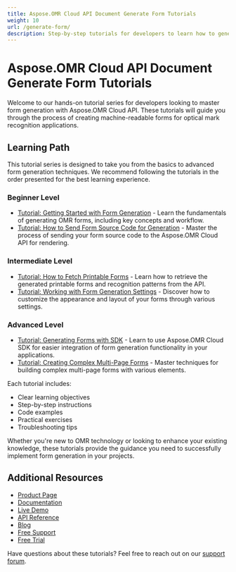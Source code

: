 ```yaml
---
title: Aspose.OMR Cloud API Document Generate Form Tutorials
weight: 10
url: /generate-form/
description: Step-by-step tutorials for developers to learn how to generate machine-readable OMR forms using Aspose.OMR Cloud API.
---
```


# Aspose.OMR Cloud API Document Generate Form Tutorials

Welcome to our hands-on tutorial series for developers looking to master form generation with Aspose.OMR Cloud API. These tutorials will guide you through the process of creating machine-readable forms for optical mark recognition applications.

## Learning Path

This tutorial series is designed to take you from the basics to advanced form generation techniques. We recommend following the tutorials in the order presented for the best learning experience.

### Beginner Level

- [Tutorial: Getting Started with Form Generation](/generate-form/getting-started/) - Learn the fundamentals of generating OMR forms, including key concepts and workflow.
- [Tutorial: How to Send Form Source Code for Generation](/generate-form/send-source-code/) - Master the process of sending your form source code to the Aspose.OMR Cloud API for rendering.

### Intermediate Level

- [Tutorial: How to Fetch Printable Forms](/generate-form/fetch-printable-form/) - Learn how to retrieve the generated printable forms and recognition patterns from the API.
- [Tutorial: Working with Form Generation Settings](/generate-form/settings/) - Discover how to customize the appearance and layout of your forms through various settings.

### Advanced Level

- [Tutorial: Generating Forms with SDK](/generate-form/using-sdk/) - Learn to use Aspose.OMR Cloud SDK for easier integration of form generation functionality in your applications.
- [Tutorial: Creating Complex Multi-Page Forms](/generate-form/complex-forms/) - Master techniques for building complex multi-page forms with various elements.

Each tutorial includes:
- Clear learning objectives
- Step-by-step instructions
- Code examples
- Practical exercises
- Troubleshooting tips

Whether you're new to OMR technology or looking to enhance your existing knowledge, these tutorials provide the guidance you need to successfully implement form generation in your projects.

## Additional Resources

- [Product Page](https://products.aspose.cloud/omr/)
- [Documentation](https://docs.aspose.cloud/omr/)
- [Live Demo](https://products.aspose.app/omr/family)
- [API Reference](https://reference.aspose.cloud/omr/)
- [Blog](https://blog.aspose.cloud/category/omr/)
- [Free Support](https://forum.aspose.cloud/c/omr/8/)
- [Free Trial](https://dashboard.aspose.cloud/#/apps)

Have questions about these tutorials? Feel free to reach out on our [support forum](https://forum.aspose.cloud/c/omr/8/).
